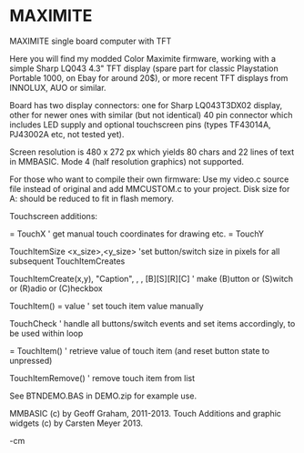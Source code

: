 MAXIMITE
========

MAXIMITE single board computer with TFT

Here you will find my modded Color Maximite firmware, working with a simple Sharp LQ043
4.3" TFT display (spare part for classic Playstation Portable 1000, on Ebay for around 20$), 
or more recent TFT displays from INNOLUX, AUO or similar.

Board has two display connectors: one for Sharp LQ043T3DX02 display,
other for newer ones with similar (but not identical) 40 pin connector which includes LED
supply and optional touchscreen pins (types TF43014A, PJ43002A etc, not tested yet).

Screen resolution is 480 x 272 px which yields 80 chars and 22 lines of text in MMBASIC.
Mode 4 (half resolution graphics) not supported.

For those who want to compile their own firmware: Use my video.c source file instead of original and add MMCUSTOM.c to your project. Disk size for A: should be reduced to fit in flash memory.

Touchscreen additions:

<value> = TouchX 	' get manual touch coordinates for drawing etc.
<value> = TouchY

TouchItemSize <x_size>,<y_size>		'set button/switch size in pixels for all subsequent TouchItemCreates

TouchItemCreate(x,y), "Caption", <refnum>, <colour>, <type> [B][S][R][C] ' make (B)utton or (S)witch or (R)adio or (C)heckbox

TouchItem(<refnum>) = value			' set touch item value manually

TouchCheck     ' handle all buttons/switch events and set items accordingly, to be used within loop

<value> = TouchItem(<refnum>)	' retrieve value of touch item (and reset button state to unpressed)

TouchItemRemove(<refnum>)		' remove touch item from list

See BTNDEMO.BAS in DEMO.zip for example use.

MMBASIC (c) by Geoff Graham, 2011-2013. Touch Additions and graphic widgets (c) by Carsten Meyer 2013.

-cm